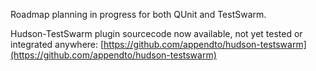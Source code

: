 Roadmap planning in progress for both QUnit and TestSwarm.

Hudson-TestSwarm plugin sourcecode now available, not yet tested or
integrated
anywhere: [https://github.com/appendto/hudson-testswarm](https://github.com/appendto/hudson-testswarm)
